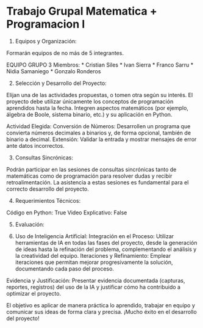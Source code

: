 # Trabajo Grupal Matematica + Programacion I

1. Equipos y Organización:

Formarán equipos de no más de 5 integrantes.

EQUIPO GRUPO 3
    Miembros: 
        * Cristian Siles
        * Ivan Sierra
        * Franco Sarru
        * Nidia Samaniego
        * Gonzalo Ronderos

2. Selección y Desarrollo del Proyecto:

Elijan una de las actividades propuestas, o tomen otra según su interés.
El proyecto debe utilizar únicamente los conceptos de programación aprendidos hasta la fecha.
Integren aspectos matemáticos (por ejemplo, álgebra de Boole, sistema binario, etc.) y su aplicación en Python.

Actividad Elegida:
    Conversión de Números:
        Desarrollen un programa que convierta números decimales a binarios y, de forma opcional, también de binario a decimal.
        Extensión: Validar la entrada y mostrar mensajes de error ante datos incorrectos.

3. Consultas Sincrónicas:

Podrán participar en las sesiones de consultas sincrónicas tanto de matemáticas como de programación para resolver dudas y recibir retroalimentación.
La asistencia a estas sesiones es fundamental para el correcto desarrollo del proyecto.

4. Requerimientos Técnicos:

Código en Python: True
Video Explicativo: False

5. Evaluación:


6. Uso de Inteligencia Artificial:
Integración en el Proceso: Utilizar herramientas de IA en todas las fases del proyecto, desde la generación de ideas hasta la refinación del problema, complementando el análisis y la creatividad del equipo.
Iteraciones y Refinamiento: Emplear iteraciones que permitan mejorar progresivamente la solución, documentando cada paso del proceso.

Evidencia y Justificación: Presentar evidencia documentada (capturas, reportes, registros) del uso de la IA y justificar cómo ha contribuido a optimizar el proyecto.

El objetivo es aplicar de manera práctica lo aprendido, trabajar en equipo y comunicar sus ideas de forma clara y precisa. ¡Mucho éxito en el desarrollo del proyecto!